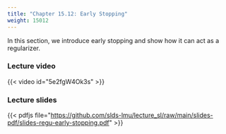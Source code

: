 ```yaml
---
title: "Chapter 15.12: Early Stopping"
weight: 15012
---
```

In this section, we introduce early stopping and show how it can act as a regularizer. 

<!--more-->

### Lecture video

{{< video id="5e2fgW4Ok3s" >}}

### Lecture slides

{{< pdfjs file="https://github.com/slds-lmu/lecture_sl/raw/main/slides-pdf/slides-regu-early-stopping.pdf" >}}
